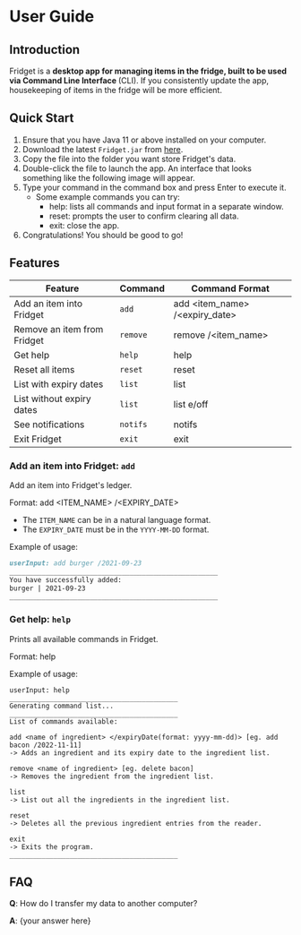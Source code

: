 # User Guide

## Introduction

Fridget is a <strong> desktop app for managing items in the fridge, built to be used via Command Line Interface </strong> (CLI). If you consistently update the app, housekeeping of items in the fridge will be more efficient.


## Quick Start

1. Ensure that you have Java 11 or above installed on your computer.
2. Download the latest `Fridget.jar` from [here](https://github.com/AY2122S1-CS2113T-W12-4/tp).
3. Copy the file into the folder you want store Fridget's data.
4. Double-click the file to launch the app. An interface that looks something like the following image will appear.
5. Type your command in the command box and press Enter to execute it.
    * Some example commands you can try:
        - help: lists all commands and input format in a separate window.
        - reset: prompts the user to confirm clearing all data.
        - exit: close the app.
6. Congratulations! You should be good to go!


## Features 

Feature | Command | Command Format |
-----------|----------|-----------------
Add an item into Fridget |`add` | add <item_name> /<expiry_date>
Remove an item from Fridget | `remove` | remove /<item_name>
Get help | `help` | help
Reset all items | `reset` | reset
List with expiry dates |`list` | list
List without expiry dates |`list` | list e/off
See notifications | `notifs` | notifs
Exit Fridget | `exit` | exit


### Add an item into Fridget: `add`
Add an item into Fridget's ledger.

Format: add <ITEM_NAME> /<EXPIRY_DATE>

* The `ITEM_NAME` can be in a natural language format.
* The `EXPIRY_DATE` must be in the `YYYY-MM-DD` format.  

Example of usage:

```markdown
userInput: add burger /2021-09-23
____________________________________________________
You have successfully added:
burger | 2021-09-23
____________________________________________________
```


### Get help: `help`
Prints all available commands in Fridget.

Format: help

Example of usage:
```
userInput: help
__________________________________________
Generating command list...
__________________________________________
List of commands available:

add <name of ingredient> </expiryDate(format: yyyy-mm-dd)> [eg. add bacon /2022-11-11]
-> Adds an ingredient and its expiry date to the ingredient list.

remove <name of ingredient> [eg. delete bacon]
-> Removes the ingredient from the ingredient list.

list
-> List out all the ingredients in the ingredient list.

reset
-> Deletes all the previous ingredient entries from the reader.

exit
-> Exits the program.
__________________________________________
```


## FAQ

**Q**: How do I transfer my data to another computer? 

**A**: {your answer here}